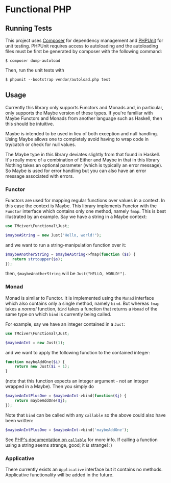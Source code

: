 # Functional PHP

## Running Tests

This project uses [Composer](getcomposer.org) for dependency management and
[PHPUnit](phpunit.de) for unit testing.  PHPUnit requires access to autoloading
and the autoloading files must be first be generated by composer with the
following command:

    $ composer dump-autoload

Then, run the unit tests with

    $ phpunit --bootstrap vendor/autoload.php test

## Usage

Currently this library only supports Functors and Monads and, in particular,
only supports the Maybe version of these types.  If you're familiar with Maybe
Functors and Monads from another language such as Haskell, then this should be
intuitive.

Maybe is intended to be used in lieu of both exception and null handling.  Using
Maybe allows one to completely avoid having to wrap code in try/catch or check
for null values.

The Maybe type in this library deviates slightly from that found in Haskell.
It's really more of a combination of Either and Maybe in that in this library
Nothing takes an optional parameter (which is typically an error message).  So
Maybe is used for error handling but you can also have an error message
associated with errors.

### Functor

Functors are used for mapping regular functions over values in a context.  In
this case the context is Maybe.  This library implements Functor with the
`Functor` interface which contains only one method, namely `fmap`.  This is best illustrated by an example.  Say we have a string in a Maybe context:

```php
use TMciver\Functional\Just;

$maybeAString = new Just("Hello, world!");
```

and we want to run a string-manipulation function over it:

```php
$maybeAnotherString = $maybeAString->fmap(function ($s) {
   return strtoupper($s);
});
```

then, `$maybeAnotherString` will be `Just("HELLO, WORLD!")`.

### Monad

Monad is similar to Functor.  It is implemented using the `Monad` interface
which also contains only a single method, namely `bind`.  But whereas `fmap`
takes a _normal_ function, `bind` takes a function that returns a `Monad` of the
same type on which `bind` is currently being called.

For example, say we have an integer contained in a `Just`:

```php
use TMciver\Functional\Just;

$maybeAnInt = new Just(1);
```

and we want to apply the following function to the contained integer:

```php
function maybeAddOne($i) {
	return new Just($i + 1);
}
```

(note that this function expects an integer argument - not an integer wrapped in
a Maybe).  Then you simply do

```php
$maybeAnIntPlusOne = $maybeAnInt->bind(function($j) {
	return maybeAddOne($j);
});
```

Note that `bind` can be called with any `callable` so the above could also have
been written:

```php
$maybeAnIntPlusOne = $maybeAnInt->bind('maybeAddOne');
```

See
[PHP's documentation on `callable`](http://php.net/manual/en/language.types.callable.php)
for more info.  If calling a function using a string seems strange, good; it
*is* strange! :)

### Applicative

There currently exists an `Applicative` interface but it contains no methods.
Applicative functionality will be added in the future.
